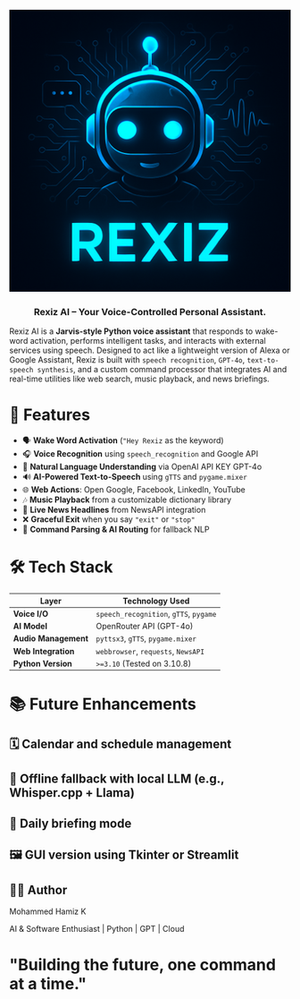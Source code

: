 <div align="center">
  <br />
    <a href="https://www.linkedin.com/in/mohammed-hamiz-k-5b1974272/" target="_blank">
      <img src="https://github.com/MohdHamizK/Rexiz-AI/blob/main/ReadMET.png" alt="Project Banner">
    </a>
  <br />
  <h3 align="center">Rexiz AI – Your Voice-Controlled Personal Assistant.</h3>
</div>

Rexiz AI is a **Jarvis-style Python voice assistant** that responds to wake-word activation, performs intelligent tasks, and interacts with external services using speech. Designed to act like a lightweight version of Alexa or Google Assistant, Rexiz is built with `speech recognition`, `GPT-4o`, `text-to-speech synthesis`, and a custom command processor that integrates AI and real-time utilities like web search, music playback, and news briefings.


# 🚀 Features

- 🗣️ **Wake Word Activation** (`"Hey Rexiz` as the keyword)
- 🎧 **Voice Recognition** using `speech_recognition` and Google API
- 🧠 **Natural Language Understanding** via OpenAI API KEY GPT-4o
- 🔊 **AI-Powered Text-to-Speech** using `gTTS` and `pygame.mixer`
- 🌐 **Web Actions**: Open Google, Facebook, LinkedIn, YouTube
- 🎶 **Music Playback** from a customizable dictionary library
- 📰 **Live News Headlines** from NewsAPI integration
- ❌ **Graceful Exit** when you say `"exit"` or `"stop"`
- 🧪 **Command Parsing & AI Routing** for fallback NLP


# 🛠️ Tech Stack

| Layer               | Technology Used                          |
|---------------------|------------------------------------------|
| **Voice I/O**       | `speech_recognition`, `gTTS`, `pygame`   |
| **AI Model**        | OpenRouter API (GPT-4o)                  |
| **Audio Management**| `pyttsx3`, `gTTS`, `pygame.mixer`        |
| **Web Integration** | `webbrowser`, `requests`, `NewsAPI`      |
| **Python Version**  | `>=3.10` (Tested on 3.10.8)              |


# 📚 Future Enhancements

## 🗓️ Calendar and schedule management

## 🧠 Offline fallback with local LLM (e.g., Whisper.cpp + Llama)

## 📅 Daily briefing mode

## 🖼️ GUI version using Tkinter or Streamlit

## 👨‍💻 Author

Mohammed Hamiz K

AI & Software Enthusiast | Python | GPT | Cloud

# "Building the future, one command at a time."

